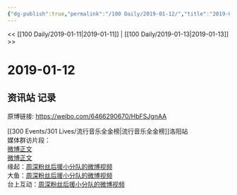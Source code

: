 ```yaml
---
{"dg-publish":true,"permalink":"/100 Daily/2019-01-12/","title":"2019-01-12","created":"2022-12-22T14:00:04.000+08:00","updated":"2023-01-09T17:24:44.186+08:00"}
---
```



<< [[100 Daily/2019-01-11\|2019-01-11]] | [[100 Daily/2019-01-13\|2019-01-13]] >>

# 2019-01-12

## 资讯站 记录

原博链接: https://weibo.com/6466290670/HbFSJgnAA

[[300 Events/301 Lives/流行音乐全金榜\|流行音乐全金榜]]洛阳站  
媒体群访片段：  
[微博正文](https://weibo.com/detail/4327664510509999)  
[微博正文](https://weibo.com/detail/4327694294535647)  
缘起：[周深粉丝后援小分队的微博视频](https://video.weibo.com/show?fid=1034:4327756088171230)  
大鱼：[周深粉丝后援小分队的微博视频](https://video.weibo.com/show?fid=1034:4327807766200518)  
台上互动：[周深粉丝后援小分队的微博视频](https://video.weibo.com/show?fid=1034:4327778162534981)
